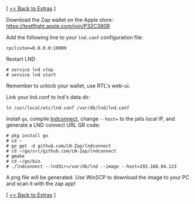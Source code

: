 [ [<< Back to Extras](https://github.com/seth586/guides/blob/master/FreeNAS/extras.md) ]

Download the Zap wallet on the Apple store: https://testflight.apple.com/join/P32C380R

Add the following line to your `lnd.conf` configuration file:
```
rpclisten=0.0.0.0:10009
```
Restart LND
```
# service lnd stop
# service lnd start
```
Remember to unlock your wallet, use RTL's web-ui.

Link your lnd.conf to lnd's data dir:
```
ln /usr/local/etc/lnd.conf /var/db/lnd/lnd.conf
```

Install `go`, compile [lndconnect](https://github.com/LN-Zap/lndconnect), change `--host=` to the jails local IP, and generate a LND connect URL QR code:
```
# pkg install go
# cd ~
# go get -d github.com/LN-Zap/lndconnect
# cd ~/go/src/github.com/LN-Zap/lndconnect
# gmake
# cd ~/go/bin
# ./lndconnect --lnddir=/var/db/lnd --image --host=192.168.84.123
```
A png file will be generated. Use WinSCP to download the image to your PC and scan it with the zap app!

[ [<< Back to Extras](https://github.com/seth586/guides/blob/master/FreeNAS/extras.md) ]
